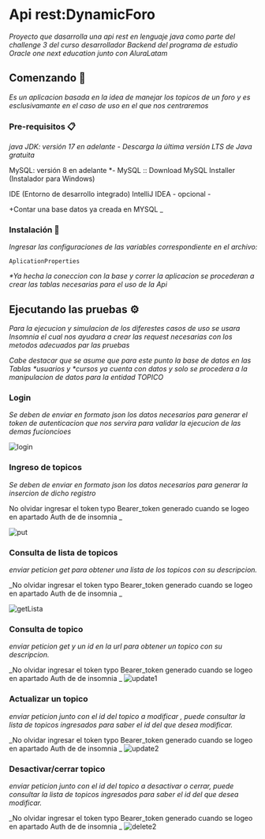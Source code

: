 # Api rest:DynamicForo


_Proyecto que dasarrolla una api rest en lenguaje java como parte del challenge 3 del curso desarrollador Backend del programa de estudio Oracle one next education junto con AluraLatam_

## Comenzando 🚀

_Es un aplicacion basada en la idea de manejar los topicos de un foro y es esclusivamante en el caso de uso en el que nos centraremos_


### Pre-requisitos 📋

_java JDK: versión 17 en adelante - 
Descarga la última versión LTS de Java gratuita_

MySQL: versión 8 en adelante *- MySQL :: Download MySQL Installer (Instalador para Windows)

IDE (Entorno de desarrollo integrado) IntelliJ IDEA - opcional -


+Contar una base datos ya creada en  MYSQL _



### Instalación 🔧
_Ingresar las configuraciones de las variables correspondiente en el archivo:_
```
AplicationProperties
```
_*Ya hecha la coneccion con la base y correr la aplicacion se procederan a crear las tablas necesarias para el uso de la Api_


## Ejecutando las pruebas ⚙️

_Para la ejecucion y simulacion de los diferestes casos de uso se usara Insomnia el cual nos ayudara a crear las request necesarias con los metodos adecuados par las pruebas_

_Cabe destacar que se asume que para este punto la base de datos en las Tablas *usuarios y *cursos ya cuenta con datos y solo se procedera a la manipulacion de datos para la entidad TOPICO_

### Login

_Se deben de enviar en formato json los datos necesarios para generar el token de autenticacion que nos servira para validar la ejecucion de las demas fucioncioes_

![login](https://github.com/user-attachments/assets/619b6826-de78-4061-a45e-d3935ffb0104)
### Ingreso de topicos
_Se deben de enviar en formato json los datos necesarios para generar la insercion de dicho registro_

No olvidar ingresar el token typo Bearer_token generado cuando se logeo en apartado Auth de de insomnia _


![put](https://github.com/user-attachments/assets/e3a6a272-3c8b-426f-88b4-e3469e7fb034)

### Consulta de lista de topicos
_enviar peticion get para obtener una lista de los topicos con su descripcion._

_No olvidar ingresar el token typo Bearer_token generado cuando se logeo en apartado Auth de de insomnia _

![getLista](https://github.com/user-attachments/assets/7d94aede-5d71-494c-8a7d-924ca78c8857)

### Consulta de topico
_enviar peticion get  y un id en la url para obtener un topico con su descripcion._

_No olvidar ingresar el token typo Bearer_token generado cuando se logeo en apartado Auth de de insomnia _
![update1](https://github.com/user-attachments/assets/6864d0e4-0de4-4b91-9528-e92f37d67e8b)
### Actualizar un topico
_enviar peticion junto con el id del topico a modificar , puede consultar la lista de topicos ingresados para saber el id del que desea modificar._

_No olvidar ingresar el token typo Bearer_token generado cuando se logeo en apartado Auth de de insomnia _
![update2](https://github.com/user-attachments/assets/1cf4df44-5000-445e-b23f-61d19f1fcb6f)

### Desactivar/cerrar topico
_enviar peticion junto con el id del topico a desactivar o cerrar, puede consultar la lista de topicos ingresados para saber el id del que desea modificar._

_No olvidar ingresar el token typo Bearer_token generado cuando se logeo en apartado Auth de de insomnia _
![delete2](https://github.com/user-attachments/assets/b84c5d28-322c-475e-99c2-3a0bc9de4d69)
